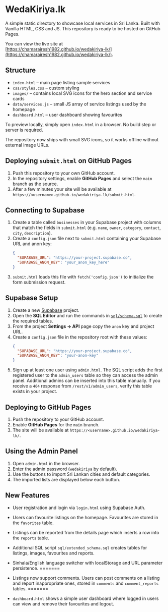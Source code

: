 # WedaKiriya.lk

A simple static directory to showcase local services in Sri Lanka. Built with Vanilla HTML, CSS and JS. This repository is ready to be hosted on GitHub Pages.

You can view the live site at [https://chamarairesh1982.github.io/wedakiriya-lk/](https://chamarairesh1982.github.io/wedakiriya-lk/).

## Structure
- `index.html` – main page listing sample services
- `css/styles.css` – custom styling
- `images/` – contains local SVG icons for the hero section and service cards
- `data/services.js` – small JS array of service listings used by the homepage
- `dashboard.html` – user dashboard showing favourites

To preview locally, simply open `index.html` in a browser. No build step or server is required.

The repository now ships with small SVG icons, so it works offline without external image URLs.

## Deploying `submit.html` on GitHub Pages
1. Push this repository to your own GitHub account.
2. In the repository settings, enable **GitHub Pages** and select the `main` branch as the source.
3. After a few minutes your site will be available at `https://<username>.github.io/wedakiriya-lk/submit.html`.

## Connecting to Supabase
1. Create a table called `businesses` in your Supabase project with columns that match the fields in `submit.html` (e.g. `name`, `owner`, `category`, `contact`, `city`, `description`).
2. Create a `config.json` file next to `submit.html` containing your Supabase URL and anon key:
   ```json
   {
     "SUPABASE_URL": "https://your-project.supabase.co",
     "SUPABASE_ANON_KEY": "your_anon_key_here"
   }
   ```
3. `submit.html` loads this file with `fetch('config.json')` to initialize the form submission request.

## Supabase Setup
1. Create a new [Supabase](https://supabase.com/) project.
2. Open the **SQL Editor** and run the commands in [`sql/schema.sql`](sql/schema.sql) to create the required tables.
3. From the project **Settings → API** page copy the `anon` key and project URL.
4. Create a `config.json` file in the repository root with these values:
   ```json
   {
     "SUPABASE_URL": "https://your-project.supabase.co",
     "SUPABASE_ANON_KEY": "your-anon-key"
   }
   ```
5. Sign up at least one user using `admin.html`. The SQL script adds the first registered user to the `admin_users` table so they can access the admin panel. Additional admins can be inserted into this table manually. If you receive a `404` response from `/rest/v1/admin_users`, verify this table exists in your project.

## Deploying to GitHub Pages
1. Push the repository to your GitHub account.
2. Enable **GitHub Pages** for the `main` branch.
3. The site will be available at `https://<username>.github.io/wedakiriya-lk/`.

## Using the Admin Panel
1. Open `admin.html` in the browser.
2. Enter the admin password (`wedakiriya` by default).
3. Use the buttons to import Sri Lankan cities and default categories.
4. The imported lists are displayed below each button.

## New Features
- User registration and login via `login.html` using Supabase Auth.
- Users can favourite listings on the homepage. Favourites are stored in the `favorites` table.
- Listings can be reported from the details page which inserts a row into the `reports` table.
- Additional SQL script `sql/extended_schema.sql` creates tables for listings, images, favourites and reports.

- Sinhala/English language switcher with localStorage and URL parameter persistence.
=======
- Listings now support comments. Users can post comments on a listing and report inappropriate ones, stored in `comments` and `comment_reports` tables.
=======
- `dashboard.html` shows a simple user dashboard where logged in users can view and remove their favourites and logout.


